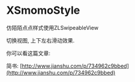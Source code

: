 # XSmomoStyle
仿陌陌点点样式使用ZLSwipeableView

切换视图, 上下左右滑动效果.

你可以看这篇文章: 

简书: [http://www.jianshu.com/p/734962c9bbed](http://www.jianshu.com/p/734962c9bbed)